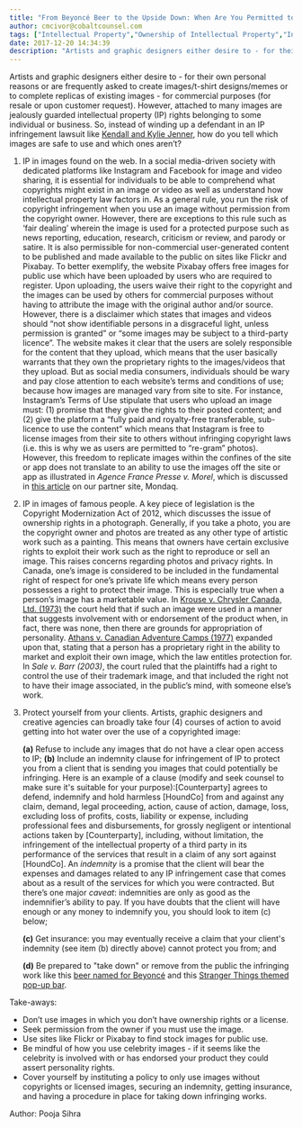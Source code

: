 ```yaml
---
title: "From Beyoncé Beer to the Upside Down: When Are You Permitted to Reproduce an Existing Work of Art"
author: cmcivor@cobaltcounsel.com
tags: ["Intellectual Property","Ownership of Intellectual Property","Infringement of Third Party Intellectual Property","Transfer of Intellectual Property","Intellectual Property Licensing Agreement","cmcivor"]
date: 2017-12-20 14:34:39
description: "Artists and graphic designers either desire to - for their own personal reasons - or are frequently asked to create images/t-shirt designs/memes or even complete replicas of existing images for commer..."
---
```


Artists and graphic designers either desire to - for their own personal reasons or are frequently asked to create images/t-shirt designs/memes or to complete replicas of existing images - for commercial purposes (for resale or upon customer request). However, attached to many images are jealously guarded intellectual property (IP) rights belonging to some individual or business. So, instead of winding up a defendant in an IP infringement lawsuit like [Kendall and Kylie Jenner](http://www.cbc.ca/news/entertainment/kendall-kylie-tshirt-uproar-1.4185659), how do you tell which images are safe to use and which ones aren’t?


1. IP in images found on the web. In a social media-driven society with dedicated platforms like Instagram and Facebook for image and video sharing, it is essential for individuals to be able to comprehend what copyrights might exist in an image or video as well as understand how  intellectual property law factors in. As a general rule, you run the risk of copyright infringement when you use an image without permission from the copyright owner.  However, there are exceptions to this rule such as ‘fair dealing’ wherein the image is used for a protected purpose such as news reporting, education, research, criticism or  review, and parody or satire. It is also permissible for non-commercial user-generated content to be published and made available to the public on sites like Flickr and Pixabay. To better exemplify, the website Pixabay offers free images for public use which have been uploaded by users who are required to register.  Upon uploading, the users waive their right to the copyright and the images can be used by others for commercial purposes without having to attribute the image with the original author and/or source.  However, there is a disclaimer which states that images and videos should “not show identifiable persons in a disgraceful light, unless permission is granted” or “some images may be subject to a third-party licence”. The website makes it clear that the users are solely responsible for the content that they upload, which means that the user basically warrants that they own the proprietary rights to the images/videos that they upload. But as social media consumers, individuals should be wary and pay close attention to each website’s terms and conditions of use; because how images are managed vary from site to site.  For instance, Instagram’s Terms of Use stipulate that users who upload an image must: (1) promise that they give the rights to their posted content; and (2) give the platform a “fully paid and royalty-free transferable, sub-licence to use the content” which means that Instagram is free to license images from their site to others without infringing copyright laws (i.e. this is why we as users are permitted to “re-gram” photos). However, this freedom to replicate images within the confines of the site or app does not translate to an ability to use the images off the site or app as illustrated in *Agence France Presse v. Morel*, which is discussed in [this article](http://www.mondaq.com/canada/x/282648/Copyright/Photographer+Wins+US12million+for+Photos+Taken+from+Social+Media) on our partner site, Mondaq.

2. IP in images of famous people. A key piece of legislation is the Copyright Modernization Act of 2012, which discusses the issue of ownership rights in a photograph. Generally, if you take a photo, you are the copyright owner and photos are treated as any other type of artistic work such as a painting. This means that owners have certain exclusive rights to exploit their work such as the right to reproduce or sell an image. This raises concerns regarding photos and privacy rights. In Canada, one’s image is considered to be included in the fundamental right of respect for one’s private life which means every person possesses a right to protect their image. This is especially true when a person’s image has a marketable value. In [Krouse v. Chrysler Canada, Ltd. (1973)](https://www.canlii.org/en/on/onca/doc/1973/1973canlii574/1973canlii574.html) the court held that if such an image were used in a manner that suggests involvement with or endorsement of the product when, in fact, there was none, then there are grounds for appropriation of personality. [Athans v. Canadian Adventure Camps (1977)](https://www.canlii.org/en/on/onsc/doc/1977/1977canlii1255/1977canlii1255.html) expanded upon that, stating that a person has a proprietary right in the ability to market and exploit their own image, which the law entitles protection for. In *Sale v. Barr (2003)*, the court ruled that the plaintiffs had a right to control the use of their trademark image, and that included the right not to have their image associated, in the public’s mind, with someone else’s work.

3. Protect yourself from your clients. Artists, graphic designers and creative agencies can broadly take four (4) courses of action to avoid getting into hot water over the use of a copyrighted image:

   **(a)** Refuse to include any images that do not have a clear open access to IP;
   **(b)** Include an indemnity clause for infringement of IP to protect you from a client that is sending you images that could  potentially be infringing. Here is an example of a clause (modify and seek counsel to make sure it's suitable for your purpose):[Counterparty] agrees to defend, indemnify and hold harmless [HoundCo] from and against any claim, demand, legal proceeding, action, cause of action, damage, loss, excluding loss of profits, costs, liability or expense, including professional fees and disbursements, for grossly negligent or intentional actions taken by [Counterparty], including, without limitation, the infringement of the intellectual property of a third party in its performance of the services that result in a claim of any sort against [HoundCo]. An *indemnity* is a promise that the client will bear the expenses and damages related to any IP infringement case that comes about as a result of the services for which you were contracted. But there’s one major *caveat*: indemnities are only as good as the indemnifier’s ability to pay. If you have doubts that the client will have enough or any money to indemnify you, you should look to item (c) below;

   **(c)** Get insurance:  you may eventually receive a claim that your client's indemnity (see item (b) directly above) cannot protect you from; and

   **(d)** Be prepared to "take down" or remove from the public the infringing work like this [beer named for Beyoncé](http://www.nydailynews.com/entertainment/music/beyonce-blocks-brooklyn-beer-named-produced-article-1.3693367) and this [Stranger Things themed pop-up bar](http://fortune.com/2017/09/20/stranger-things-bar/).



Take-aways:

- Don’t use images in which you don’t have ownership rights or a license.
- Seek permission from the owner if you must use the image.
- Use sites like Flickr or Pixabay to find stock images for public use.
- Be mindful of how you use celebrity images - if it seems like the celebrity is involved with or has endorsed your product they could assert personality rights.
- Cover yourself by instituting a policy to only use images without copyrights or licensed images, securing an indemnity, getting  insurance, and having a procedure in place for taking down infringing works.

Author: Pooja Sihra
